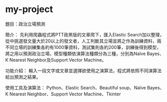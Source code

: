 # my-project
 題目：政治立場預測
 
 簡介：
     先利用爬蟲程式將PTT政黑版的文章爬下，匯入Elastic Search加以整理，從中挑選發文量大於20以上的發文者，人工判斷其立場並將之作為訓練資料，兩不同立場的訓練集各約有1000筆資料，測試集則各約200筆，訓練後得到模型，將之用以預測政治立場，模型種類依演算法種類分為三種，分別為Naïve Bayes、K Nearest Neighbor及Support Vector Machine。
     
功能介紹：
     輸入一段文字或文章並選擇欲使用之演算法，程式將依照不同演算法給出預測之結果。
     
使用工具及演算法：
     Python、Elastic Search、Beautiful soup、Naïve Bayes、K Nearest Neighbor、Support Vector Machine、Tkinter


     

